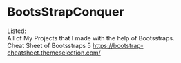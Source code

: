 # BootsStrapConquer
Listed: 
<br>
All of My Projects that I made with the help of Bootsstraps.
<br>
Cheat Sheet of Bootsstraps 5 https://bootstrap-cheatsheet.themeselection.com/
